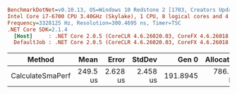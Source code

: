 ``` ini

BenchmarkDotNet=v0.10.13, OS=Windows 10 Redstone 2 [1703, Creators Update] (10.0.15063.909)
Intel Core i7-6700 CPU 3.40GHz (Skylake), 1 CPU, 8 logical cores and 4 physical cores
Frequency=3328125 Hz, Resolution=300.4695 ns, Timer=TSC
.NET Core SDK=2.1.4
  [Host]     : .NET Core 2.0.5 (CoreCLR 4.6.26020.03, CoreFX 4.6.26018.01), 64bit RyuJIT
  DefaultJob : .NET Core 2.0.5 (CoreCLR 4.6.26020.03, CoreFX 4.6.26018.01), 64bit RyuJIT


```
|           Method |     Mean |    Error |   StdDev |    Gen 0 | Allocated |
|----------------- |---------:|---------:|---------:|---------:|----------:|
| CalculateSmaPerf | 249.5 us | 2.628 us | 2.458 us | 191.8945 | 786.35 KB |

